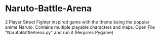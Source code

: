 # Naruto-Battle-Arena
2 Player Street Fighter inspired game with the theme being the popular anime Naruto. Contains multiple playable characters and maps.
Open File "NarutoBattleArena.py" and run it (Requires Pygame)
